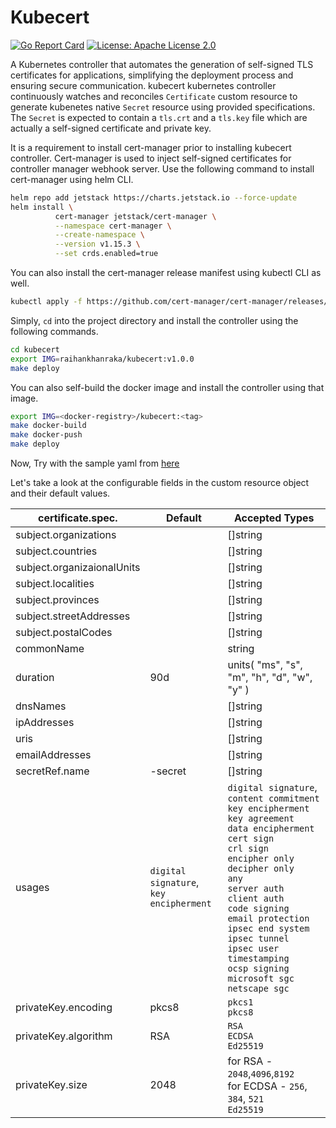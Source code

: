 # Kubecert

[![Go Report Card](https://goreportcard.com/badge/github.com/raihankhan/kubecert)](https://goreportcard.com/report/github.com/raihankhan/kubecert)
[![License: Apache License 2.0](https://img.shields.io/github/license/raihankhan/kubecert)](https://github.com/raihankhan/kubecert/blob/master/LICENSE.txt)


A Kubernetes controller that automates the generation of self-signed TLS certificates for applications, simplifying the deployment process and ensuring secure communication. kubecert kubernetes controller continuously watches and reconciles `Certificate` custom resource to generate kubenetes native `Secret` resource using provided specifications. The `Secret` is expected to contain a `tls.crt` and a `tls.key` file which are actually a self-signed certificate and private key.

It is a requirement to install cert-manager prior to installing kubecert controller. Cert-manager is used to inject self-signed certificates for controller manager webhook server. Use the following command to install cert-manager using helm CLI. 

```bash
helm repo add jetstack https://charts.jetstack.io --force-update
helm install \
          cert-manager jetstack/cert-manager \
          --namespace cert-manager \
          --create-namespace \
          --version v1.15.3 \
          --set crds.enabled=true  
```

You can also install the cert-manager release manifest using kubectl CLI as well.
```bash
kubectl apply -f https://github.com/cert-manager/cert-manager/releases/download/v1.15.3/cert-manager.yaml
```

Simply, `cd` into the project directory and install the controller using the following commands.

```bash
cd kubecert
export IMG=raihankhanraka/kubecert:v1.0.0
make deploy
```

You can also self-build the docker image and install the controller using that image. 
```bash
export IMG=<docker-registry>/kubecert:<tag>
make docker-build
make docker-push
make deploy
```

Now, Try with the sample yaml from [here](https://raw.githubusercontent.com/raihankhan/kubecert/master/config/samples/certs_v1_certificate.yaml)

Let's take a look at the configurable fields in the custom resource object and their default values.

| certificate.spec.          | Default                                     | Accepted Types                                                                                                                                                                                                                                                                                                                                                                                                          |
|----------------------------|---------------------------------------------|-------------------------------------------------------------------------------------------------------------------------------------------------------------------------------------------------------------------------------------------------------------------------------------------------------------------------------------------------------------------------------------------------------------------------|
| subject.organizations      |                                             | []string                                                                                                                                                                                                                                                                                                                                                                                                                |
| subject.countries          |                                             | []string                                                                                                                                                                                                                                                                                                                                                                                                                |
| subject.organizaionalUnits |                                             | []string                                                                                                                                                                                                                                                                                                                                                                                                                |
| subject.localities         |                                             | []string                                                                                                                                                                                                                                                                                                                                                                                                                |
| subject.provinces          |                                             | []string                                                                                                                                                                                                                                                                                                                                                                                                                |
| subject.streetAddresses    |                                             | []string                                                                                                                                                                                                                                                                                                                                                                                                                |
| subject.postalCodes        |                                             | []string                                                                                                                                                                                                                                                                                                                                                                                                                |
| commonName                 |                                             | string                                                                                                                                                                                                                                                                                                                                                                                                                  |
| duration                   | 90d                                         | units( "ms", "s", "m", "h", "d", "w", "y" )                                                                                                                                                                                                                                                                                                                                                                             |
| dnsNames                   |                                             | []string                                                                                                                                                                                                                                                                                                                                                                                                                |
| ipAddresses                |                                             | []string                                                                                                                                                                                                                                                                                                                                                                                                                |
| uris                       |                                             | []string                                                                                                                                                                                                                                                                                                                                                                                                                |
| emailAddresses             |                                             | []string                                                                                                                                                                                                                                                                                                                                                                                                                |
| secretRef.name             | <certificate-name>-secret                   | []string                                                                                                                                                                                                                                                                                                                                                                                                                |
| usages                     | `digital signature`,<br/>`key encipherment` | `digital signature`,<br/>`content commitment`<br/>`key encipherment`<br/>`key agreement`<br/>`data encipherment`<br/>`cert sign`<br/>`crl sign`<br/>`encipher only`<br/>`decipher only`<br/>`any`<br/>`server auth`<br/>`client auth`<br/>`code signing`<br/>`email protection`<br/>`ipsec end system`<br/>`ipsec tunnel`<br/>`ipsec user`<br/>`timestamping`<br/>`ocsp signing`<br/>`microsoft sgc`<br/>`netscape sgc` |
| privateKey.encoding        | pkcs8                                       | `pkcs1`<br/>`pkcs8`                                                                                                                                                                                                                                                                                                                                                                                                     |
| privateKey.algorithm       | RSA                                         | `RSA`<br/>`ECDSA`<br/>`Ed25519`                                                                                                                                                                                                                                                                                                                                                                                         |
| privateKey.size            | 2048                                        | for RSA - `2048`,`4096`,`8192`<br/>for ECDSA - `256`, `384`, `521`<br/>`Ed25519`                                                                                                                                                                                                                                                                                                                                        |

